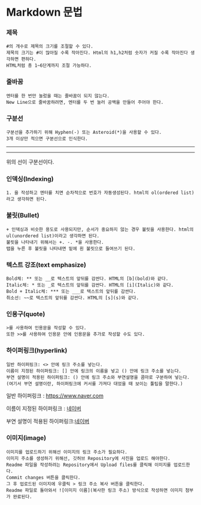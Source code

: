 # Markdown 문법

### 제목

    #의 개수로 제목의 크기를 조절할 수 있다.
    제목의 크기는 #이 많아질 수록 작아진다. Html의 h1,h2처럼 숫자가 커질 수록 작아진다 생각하면 편하다.
    HTML처럼 총 1~6단계까지 조절 가능하다.

### 줄바꿈

    엔터를 한 번만 눌렀을 때는 줄바꿈이 되지 않는다.
    New Line으로 줄바꿈하려면, 엔터를 두 번 눌러 공백을 만들어 주어야 한다.

### 구분선

    구분선을 추가하기 위해 Hyphen(-) 또는 Asteroid(*)을 사용할 수 있다.
    3개 이상만 적으면 구분선으로 인식한다.
***
---
위의 선이 구분선이다.

### 인덱싱(Indexing)

    1. 을 작성하고 엔터를 치면 순차적으로 번호가 자동생성된다. html의 ol(ordered list)라고 생각하면 된다.

### 불릿(Bullet)

    + 인덱싱과 비슷한 용도로 사용되지만, 순서가 중요하지 않는 경우 불릿을 사용한다. html의 ul(unordered list)이라고 생각하면 된다.
    불릿을 나타내기 위해서는 +. -. *을 사용한다.
    탭을 누른 후 불릿을 나타내면 밑에 흰 불릿으로 들여쓰기 된다.

### 텍스트 강조(text emphasize)

    Bold체: ** 또는 __로 텍스트의 앞뒤를 감싼다. HTML의 [b](bold)와 같다.
    Italic체: * 또는 _로 텍스트의 앞뒤를 감싼다. HTML의 [i](Italic)와 같다.
    Bold + Italic체: *** 또는 ___로 텍스트의 앞뒤를 감싼다.
    취소선: ~~로 텍스트의 앞뒤를 감싼다. HTML의 [s](s)와 같다.

### 인용구(quote)

    >를 사용하여 인용문을 작성할 수 있다.
    또한 >>를 사용하여 인용문 안에 인용문을 추가로 작성할 수도 있다.

### 하이퍼링크(hyperlink)

    일반 하이퍼링크: <> 안에 링크 주소를 넣는다.
    이름이 지정된 하이퍼링크: [] 안에 링크의 이름을 넣고 () 안에 링크 주소를 넣는다.
    부연 설명이 적용된 하이퍼링크: () 안에 링크 주소와 부연설명을 콤마로 구분하여 넣는다. (여기서 부연 설명이란, 하이퍼링크에 커서를 가져다 대었을 때 보이는 툴팁을 말한다.)
    
일반 하이퍼링크 : <https://www.naver.com>

이름이 지정된 하이퍼링크 : [네이버](https://www.naver.com)

부연 설명이 적용된 하이퍼링크:[네이버]((https://www.naver.com) "네이버로 가는 하이퍼링크")

### 이미지(image)

    이미지를 업로드하기 위해선 이미지의 링크 주소가 필요하다.
    이미지 주소를 생성하기 위해선, 깃허브 Repository에 사진을 업로드 해야한다.
    Readme 파일을 작성하려는 Repository에서 Upload files를 클릭해 이미지를 업로드한다.
    Commit changes 버튼을 클릭한다.
    그 후 업로드된 이미지에 우클릭 > 링크 주소 복사 버튼을 클릭한다.
    Readme 파일로 돌아와서 ![이미지 이름](복사한 링크 주소) 방식으로 작성하면 이미지 첨부가 완료된다.
